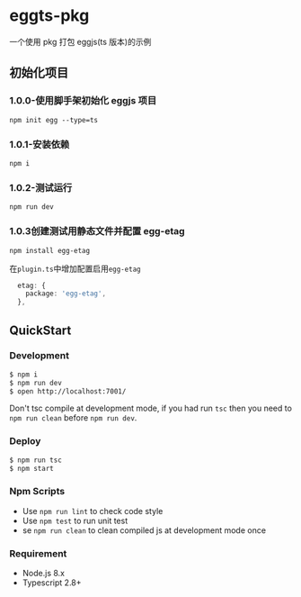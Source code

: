 # eggts-pkg

一个使用 pkg 打包 eggjs(ts 版本)的示例

## 初始化项目

### 1.0.0-使用脚手架初始化 eggjs 项目

```shell
npm init egg --type=ts
```

### 1.0.1-安装依赖

```shell
npm i
```

### 1.0.2-测试运行

```shell
npm run dev
```

### 1.0.3创建测试用静态文件并配置 egg-etag

```shell
npm install egg-etag
```

在`plugin.ts`中增加配置启用`egg-etag`

```ts
  etag: {
    package: 'egg-etag',
  },
```

## QuickStart

### Development

```bash
$ npm i
$ npm run dev
$ open http://localhost:7001/
```

Don't tsc compile at development mode, if you had run `tsc` then you need to `npm run clean` before `npm run dev`.

### Deploy

```bash
$ npm run tsc
$ npm start
```

### Npm Scripts

- Use `npm run lint` to check code style
- Use `npm test` to run unit test
- se `npm run clean` to clean compiled js at development mode once

### Requirement

- Node.js 8.x
- Typescript 2.8+
